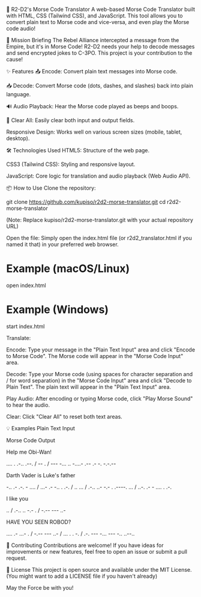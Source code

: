🤖 R2-D2's Morse Code Translator
A web-based Morse Code Translator built with HTML, CSS (Tailwind CSS), and JavaScript. This tool allows you to convert plain text to Morse code and vice-versa, and even play the Morse code audio!

🚀 Mission Briefing
The Rebel Alliance intercepted a message from the Empire, but it's in Morse Code! R2-D2 needs your help to decode messages and send encrypted jokes to C-3PO. This project is your contribution to the cause!

✨ Features
📤 Encode: Convert plain text messages into Morse code.

📥 Decode: Convert Morse code (dots, dashes, and slashes) back into plain language.

🔊 Audio Playback: Hear the Morse code played as beeps and boops.

🧹 Clear All: Easily clear both input and output fields.

Responsive Design: Works well on various screen sizes (mobile, tablet, desktop).

🛠️ Technologies Used
HTML5: Structure of the web page.

CSS3 (Tailwind CSS): Styling and responsive layout.

JavaScript: Core logic for translation and audio playback (Web Audio API).

📦 How to Use
Clone the repository:

git clone https://github.com/kupiso/r2d2-morse-translator.git
cd r2d2-morse-translator

(Note: Replace kupiso/r2d2-morse-translator.git with your actual repository URL)

Open the file:
Simply open the index.html file (or r2d2_translator.html if you named it that) in your preferred web browser.

# Example (macOS/Linux)
open index.html
# Example (Windows)
start index.html

Translate:

Encode: Type your message in the "Plain Text Input" area and click "Encode to Morse Code". The Morse code will appear in the "Morse Code Input" area.

Decode: Type your Morse code (using spaces for character separation and / for word separation) in the "Morse Code Input" area and click "Decode to Plain Text". The plain text will appear in the "Plain Text Input" area.

Play Audio: After encoding or typing Morse code, click "Play Morse Sound" to hear the audio.

Clear: Click "Clear All" to reset both text areas.

💡 Examples
Plain Text Input

Morse Code Output

Help me Obi-Wan!

.... . .-.. .--. / -- . / --- -... .. -....- .-- .- -. -.-.--

Darth Vader is Luke's father

-.. .- .-. - .... / ...- .- -.. . .-. / .. ... / .-.. ..- -.- . .----. ... / ..-. .- - .... . .-.

I like you

.. / .-.. .. -.- . / -.-- --- ..-

HAVE YOU SEEN ROBOD?

.... .- ...- . / -.-- --- ..- / ... . . -. / .-. --- -... --- -.. ..--..

🤝 Contributing
Contributions are welcome! If you have ideas for improvements or new features, feel free to open an issue or submit a pull request.

📄 License
This project is open source and available under the MIT License. (You might want to add a LICENSE file if you haven't already)

May the Force be with you!
